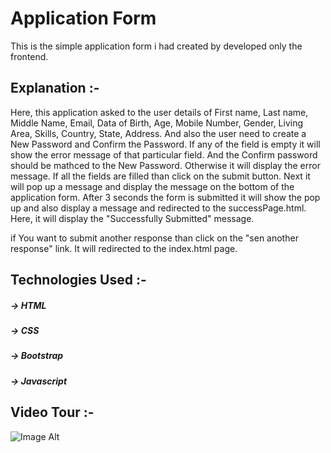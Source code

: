 # Application Form
This is the simple application form i had created by developed only the frontend.


## Explanation :-

Here, this application asked to the user details of First name, Last name, Middle Name, Email, Data of Birth, Age, Mobile Number, Gender, Living Area, Skills, Country, State, Address.
And also the user need to create a New Password and Confirm the Password. If any of the field is empty it will show the error message of that particular field. And the Confirm password should be mathced to the New Password. Otherwise it will display the error message.
If all the fields are filled than click on the submit button. Next it will pop up a message and display the message on the bottom of the application form. After 3 seconds the form is submitted it will show the pop up and also display a message and redirected to the successPage.html. Here, it will display the "Successfully Submitted" message.

if You want to submit another response than click on the "sen another response" link. It will redirected to the index.html page.


## Technologies Used :-
##### -> HTML
##### -> CSS
##### -> Bootstrap
##### -> Javascript

## Video Tour :-

 ![Image Alt](image_url)
